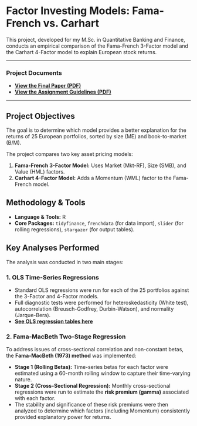 # Factor Investing Models: Fama-French vs. Carhart

This project, developed for my M.Sc. in Quantitative Banking and Finance, conducts an empirical comparison of the Fama-French 3-Factor model and the Carhart 4-Factor model to explain European stock returns.

---
### Project Documents
* **[View the Final Paper (PDF)](docs/Paper.pdf)**
* **[View the Assignment Guidelines (PDF)](docs/Assignment.pdf)**

---

## Project Objectives

The goal is to determine which model provides a better explanation for the returns of 25 European portfolios, sorted by size (ME) and book-to-market (B/M).

The project compares two key asset pricing models:
1.  **Fama-French 3-Factor Model:** Uses Market (Mkt-RF), Size (SMB), and Value (HML) factors.
2.  **Carhart 4-Factor Model:** Adds a Momentum (WML) factor to the Fama-French model.

## Methodology & Tools

* **Language & Tools:** R
* **Core Packages:** `tidyfinance`, `frenchdata` (for data import), `slider` (for rolling regressions), `stargazer` (for output tables).

## Key Analyses Performed

The analysis was conducted in two main stages:

### 1. OLS Time-Series Regressions
* Standard OLS regressions were run for each of the 25 portfolios against the 3-Factor and 4-Factor models.
* Full diagnostic tests were performed for heteroskedasticity (White test), autocorrelation (Breusch-Godfrey, Durbin-Watson), and normality (Jarque-Bera).
* **[See OLS regression tables here](Code&Results/)**

### 2. Fama-MacBeth Two-Stage Regression
To address issues of cross-sectional correlation and non-constant betas, the **Fama-MacBeth (1973) method** was implemented:
* **Stage 1 (Rolling Betas):** Time-series betas for each factor were estimated using a 60-month rolling window to capture their time-varying nature.
* **Stage 2 (Cross-Sectional Regression):** Monthly cross-sectional regressions were run to estimate the **risk premium (gamma)** associated with each factor.
* The stability and significance of these risk premiums were then analyzed to determine which factors (including Momentum) consistently provided explanatory power for returns.
